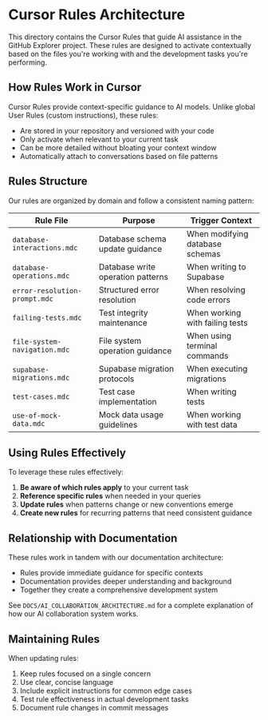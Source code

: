 # Cursor Rules Architecture

This directory contains the Cursor Rules that guide AI assistance in the GitHub Explorer project. These rules are designed to activate contextually based on the files you're working with and the development tasks you're performing.

## How Rules Work in Cursor

Cursor Rules provide context-specific guidance to AI models. Unlike global User Rules (custom instructions), these rules:

- Are stored in your repository and versioned with your code
- Only activate when relevant to your current task
- Can be more detailed without bloating your context window
- Automatically attach to conversations based on file patterns

## Rules Structure

Our rules are organized by domain and follow a consistent naming pattern:

| Rule File | Purpose | Trigger Context |
|-----------|---------|-----------------|
| `database-interactions.mdc` | Database schema update guidance | When modifying database schemas |
| `database-operations.mdc` | Database write operation patterns | When writing to Supabase |
| `error-resolution-prompt.mdc` | Structured error resolution | When resolving code errors |
| `failing-tests.mdc` | Test integrity maintenance | When working with failing tests |
| `file-system-navigation.mdc` | File system operation guidance | When using terminal commands |
| `supabase-migrations.mdc` | Supabase migration protocols | When executing migrations |
| `test-cases.mdc` | Test case implementation | When writing tests |
| `use-of-mock-data.mdc` | Mock data usage guidelines | When working with test data |

## Using Rules Effectively

To leverage these rules effectively:

1. **Be aware of which rules apply** to your current task
2. **Reference specific rules** when needed in your queries
3. **Update rules** when patterns change or new conventions emerge
4. **Create new rules** for recurring patterns that need consistent guidance

## Relationship with Documentation

These rules work in tandem with our documentation architecture:

- Rules provide immediate guidance for specific contexts
- Documentation provides deeper understanding and background
- Together they create a comprehensive development system

See `DOCS/AI_COLLABORATION_ARCHITECTURE.md` for a complete explanation of how our AI collaboration system works.

## Maintaining Rules

When updating rules:

1. Keep rules focused on a single concern
2. Use clear, concise language
3. Include explicit instructions for common edge cases
4. Test rule effectiveness in actual development tasks
5. Document rule changes in commit messages 